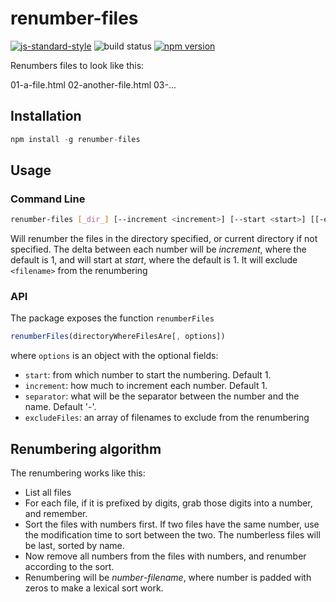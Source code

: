 # renumber-files

[![js-standard-style](https://cdn.rawgit.com/feross/standard/master/badge.svg)](http://standardjs.com)
![build status](https://travis-ci.org/create-oss/renumber-files.svg?branch=master)
[![npm version](https://badge.fury.io/js/renumber-files.svg)](https://badge.fury.io/js/renumber-files)

Renumbers files to look like this:

01-a-file.html
02-another-file.html
03-...

## Installation

```js
npm install -g renumber-files
```

## Usage

### Command Line

```bash
renumber-files [_dir_] [--increment <increment>] [--start <start>] [[-exclude <filename>]]
```

Will renumber the files in the directory specified, or current directory if not specified.
The delta between each number will be _increment_, where the default is 1,
and will start at _start_, where the default is 1. It will exclude `<filename>` from the renumbering

### API

The package exposes the function `renumberFiles`

```javascript
renumberFiles(directoryWhereFilesAre[, options])
```

where `options` is an object with the optional fields:

* `start`: from which number to start the numbering. Default 1.
* `increment`: how much to increment each number. Default 1.
* `separator`: what will be the separator between the number and the name. Default '-'.
* `excludeFiles`: an array of filenames to exclude from the renumbering

## Renumbering algorithm

The renumbering works like this:

* List all files
* For each file, if it is prefixed by digits,
  grab those digits into a number, and remember.
* Sort the files with numbers first.
  If two files have the same number,
  use the modification time to sort between the two.
  The numberless files will be last, sorted by name.
* Now remove all numbers from the files with numbers, and renumber according to the sort.
* Renumbering will be _number_-_filename_, where number is padded with zeros to make a lexical sort work.
